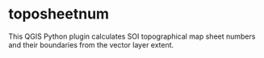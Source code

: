 # toposheetnum
This QGIS Python plugin calculates SOI topographical map sheet numbers and their boundaries from the vector layer extent.
